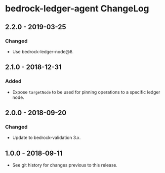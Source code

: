 # bedrock-ledger-agent ChangeLog

## 2.2.0 - 2019-03-25

### Changed
- Use bedrock-ledger-node@8.

## 2.1.0 - 2018-12-31

### Added
- Expose `targetNode` to be used for pinning operations to a specific ledger
  node.

## 2.0.0 - 2018-09-20

### Changed
- Update to bedrock-validation 3.x.

## 1.0.0 - 2018-09-11

- See git history for changes previous to this release.
